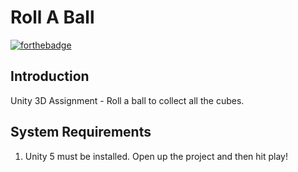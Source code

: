 Roll A Ball
===========
[![forthebadge](http://forthebadge.com/images/badges/powered-by-electricity.svg)](http://forthebadge.com)

Introduction
------------
Unity 3D Assignment - Roll a ball to collect all the cubes.

System Requirements
-------------------
1. Unity 5 must be installed. Open up the project and then hit play!
